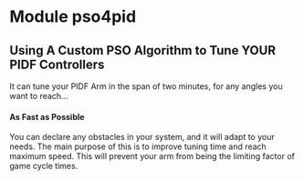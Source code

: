 # Module pso4pid

## Using A Custom PSO Algorithm to Tune YOUR PIDF Controllers

It can tune your PIDF Arm in the span of two minutes, for any angles you want to reach...
#### As Fast as Possible

You can declare any obstacles in your system, and it will adapt to your needs.
The main purpose of this is to improve tuning time and reach maximum speed.
This will prevent your arm from being the limiting factor of game cycle times.
